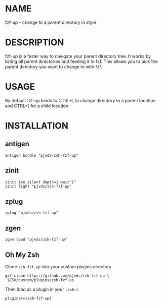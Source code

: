 # NAME

fzf-up - change to a parent directory in style

# DESCRIPTION

fzf-up is a faster way to navigate your parent directory tree. It works by listing all parent directories and feeding it to fzf. This allows you to pick the parent directory you want to change to with fzf.

# USAGE

By default fzf-up binds to CTRL+[ to change directory to a parent location and CTRL+] for a child location.

# INSTALLATION

## antigen

```
antigen bundle "pjvds/zsh-fzf-up"
```

## zinit

```
zinit ice silent depth=1 wait"1"
zinit light "pjvds/zsh-fzf-up"
```

## zplug

```
zplug "pjvds/zsh-fzf-up"
```

## zgen

```
zgen load "pjvds/zsh-fzf-up"
```

## Oh My Zsh

Clone `zsh-fzf-up` into your custom plugins directory

```
git clone https://github.com/pjvds/zsh-fzf-up \
 $ZSH/custom/plugins/zsh-fzf-up
```

Then load as a plugin in your `.zshrc`

```
plugins+=(zsh-fzf-up)
```
